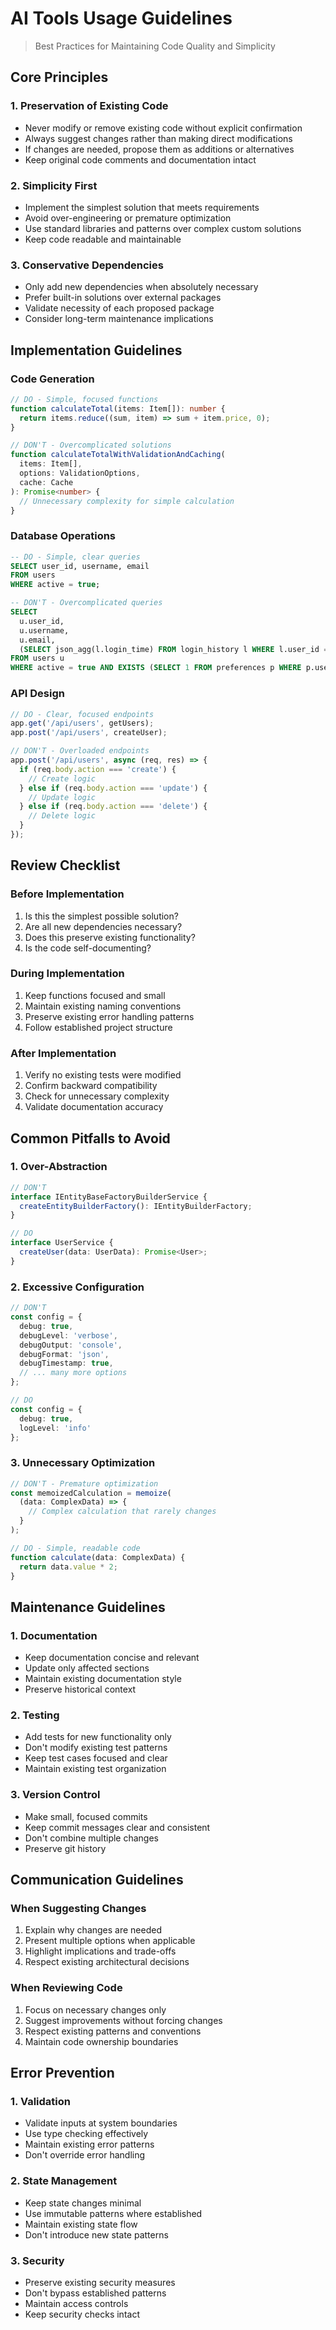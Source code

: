 # AI Tools Usage Guidelines
> Best Practices for Maintaining Code Quality and Simplicity

## Core Principles

### 1. Preservation of Existing Code
- Never modify or remove existing code without explicit confirmation
- Always suggest changes rather than making direct modifications
- If changes are needed, propose them as additions or alternatives
- Keep original code comments and documentation intact

### 2. Simplicity First
- Implement the simplest solution that meets requirements
- Avoid over-engineering or premature optimization
- Use standard libraries and patterns over complex custom solutions
- Keep code readable and maintainable

### 3. Conservative Dependencies
- Only add new dependencies when absolutely necessary
- Prefer built-in solutions over external packages
- Validate necessity of each proposed package
- Consider long-term maintenance implications

## Implementation Guidelines

### Code Generation
```typescript
// DO - Simple, focused functions
function calculateTotal(items: Item[]): number {
  return items.reduce((sum, item) => sum + item.price, 0);
}

// DON'T - Overcomplicated solutions
function calculateTotalWithValidationAndCaching(
  items: Item[],
  options: ValidationOptions,
  cache: Cache
): Promise<number> {
  // Unnecessary complexity for simple calculation
}
```

### Database Operations
```sql
-- DO - Simple, clear queries
SELECT user_id, username, email 
FROM users 
WHERE active = true;

-- DON'T - Overcomplicated queries
SELECT 
  u.user_id, 
  u.username,
  u.email,
  (SELECT json_agg(l.login_time) FROM login_history l WHERE l.user_id = u.user_id) as login_history
FROM users u
WHERE active = true AND EXISTS (SELECT 1 FROM preferences p WHERE p.user_id = u.user_id);
```

### API Design
```typescript
// DO - Clear, focused endpoints
app.get('/api/users', getUsers);
app.post('/api/users', createUser);

// DON'T - Overloaded endpoints
app.post('/api/users', async (req, res) => {
  if (req.body.action === 'create') {
    // Create logic
  } else if (req.body.action === 'update') {
    // Update logic
  } else if (req.body.action === 'delete') {
    // Delete logic
  }
});
```

## Review Checklist

### Before Implementation
1. Is this the simplest possible solution?
2. Are all new dependencies necessary?
3. Does this preserve existing functionality?
4. Is the code self-documenting?

### During Implementation
1. Keep functions focused and small
2. Maintain existing naming conventions
3. Preserve existing error handling patterns
4. Follow established project structure

### After Implementation
1. Verify no existing tests were modified
2. Confirm backward compatibility
3. Check for unnecessary complexity
4. Validate documentation accuracy

## Common Pitfalls to Avoid

### 1. Over-Abstraction
```typescript
// DON'T
interface IEntityBaseFactoryBuilderService {
  createEntityBuilderFactory(): IEntityBuilderFactory;
}

// DO
interface UserService {
  createUser(data: UserData): Promise<User>;
}
```

### 2. Excessive Configuration
```typescript
// DON'T
const config = {
  debug: true,
  debugLevel: 'verbose',
  debugOutput: 'console',
  debugFormat: 'json',
  debugTimestamp: true,
  // ... many more options
};

// DO
const config = {
  debug: true,
  logLevel: 'info'
};
```

### 3. Unnecessary Optimization
```typescript
// DON'T - Premature optimization
const memoizedCalculation = memoize(
  (data: ComplexData) => {
    // Complex calculation that rarely changes
  }
);

// DO - Simple, readable code
function calculate(data: ComplexData) {
  return data.value * 2;
}
```

## Maintenance Guidelines

### 1. Documentation
- Keep documentation concise and relevant
- Update only affected sections
- Maintain existing documentation style
- Preserve historical context

### 2. Testing
- Add tests for new functionality only
- Don't modify existing test patterns
- Keep test cases focused and clear
- Maintain existing test organization

### 3. Version Control
- Make small, focused commits
- Keep commit messages clear and consistent
- Don't combine multiple changes
- Preserve git history

## Communication Guidelines

### When Suggesting Changes
1. Explain why changes are needed
2. Present multiple options when applicable
3. Highlight implications and trade-offs
4. Respect existing architectural decisions

### When Reviewing Code
1. Focus on necessary changes only
2. Suggest improvements without forcing changes
3. Respect existing patterns and conventions
4. Maintain code ownership boundaries

## Error Prevention

### 1. Validation
- Validate inputs at system boundaries
- Use type checking effectively
- Maintain existing error patterns
- Don't override error handling

### 2. State Management
- Keep state changes minimal
- Use immutable patterns where established
- Maintain existing state flow
- Don't introduce new state patterns

### 3. Security
- Preserve existing security measures
- Don't bypass established patterns
- Maintain access controls
- Keep security checks intact
